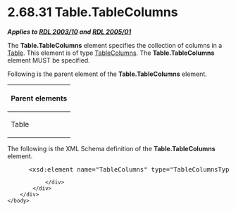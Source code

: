 <html dir="LTR" xmlns:mshelp="http://msdn.microsoft.com/mshelp" xmlns:ddue="http://ddue.schemas.microsoft.com/authoring/2003/5" xmlns:xlink="http://www.w3.org/1999/xlink" xmlns:tool="http://www.microsoft.com/tooltip">
    <head>
        <meta http-equiv="Content-Type" content="text/html; CHARSET=utf-8"></meta>
        <meta name="save" content="history"></meta>
        <title>2.68.31 Table.TableColumns</title>
        <xml>
            <mshelp:toctitle title="2.68.31 Table.TableColumns"></mshelp:toctitle>
            <mshelp:rltitle title="[MS-RDL]: Table.TableColumns"></mshelp:rltitle>
            <mshelp:keyword index="A" term="9e9ee33e-0197-4870-83a5-05c4939dc7c2"></mshelp:keyword>
            <mshelp:attr name="DCSext.ContentType" value="open specification"></mshelp:attr>
            <mshelp:attr name="AssetID" value="9e9ee33e-0197-4870-83a5-05c4939dc7c2"></mshelp:attr>
            <mshelp:attr name="TopicType" value="kbRef"></mshelp:attr>
            <mshelp:attr name="DCSext.Title" value="[MS-RDL]: Table.TableColumns" />
        </xml>
    </head>
    <body>
        <div id="header">
            <h1 class="heading">2.68.31 Table.TableColumns</h1>
        </div>
        <div id="mainSection">
            <div id="mainBody">
                <div id="allHistory" class="saveHistory"></div>
                <div id="sectionSection0" class="section" name="collapseableSection">
                    

<p><b><i>Applies to </i></b><a href="a7e2ad00-07c8-4f6d-80ab-3ad55df7b233.html"><b><i>RDL 2003/10</i></b></a><b>
<i>and </i></b><a href="3ebe2912-4958-4832-b391-cad1f5e13338.html"><b><i>RDL 2005/01</i></b></a></p>

<p>The <b>Table.TableColumns</b> element specifies the
collection of columns in a <a href="660db744-699e-4ca3-a2d6-a5cab4bcf9b0.html">Table</a>.
This element is of type <a href="b17c8664-e7b1-433a-ba80-eaf8574c38ff.html">TableColumns</a>.
The <b>Table.TableColumns</b> element MUST be specified.</p>

<p>Following is the parent element of the <b>Table.TableColumns</b>
element.</p>

<table>
 <thead>
  <tr>
   <th>
   <p>Parent elements</p>
   </th>
  </tr>
 </thead>
 <tr>
  <td>
  <p>Table</p>
  </td>
 </tr>
</table>

<p>The following is the XML Schema definition of the <b>Table.TableColumns</b>
element.</p>

<dl>
<dd>
<div><pre> &lt;xsd:element name=&quot;TableColumns&quot; type=&quot;TableColumnsType&quot; /&gt;
</pre></div>
</dd></dl>


                </div>
            </div>
        </div>
    </body>
</html>